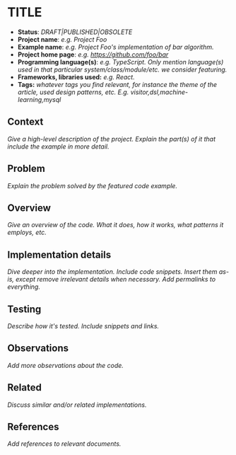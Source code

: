 # TITLE

* **Status**: *DRAFT|PUBLISHED|OBSOLETE*
* **Project name**: *e.g. Project Foo*
* **Example name**: *e.g. Project Foo's implementation of bar algorithm.*
* **Project home page**: *e.g. https://github.com/foo/bar*
* **Programming language(s)**: *e.g. TypeScript. Only mention language(s) used in that particular system/class/module/etc. we consider featuring.*
* **Frameworks, libraries used:** *e.g. React.*
* **Tags:** *whatever tags you find relevant, for instance the theme of the article, used design patterns, etc. E.g. visitor,dsl,machine-learning,mysql*

## Context

*Give a high-level description of the project. Explain the part(s) of it that include the example in more detail.*

## Problem

*Explain the problem solved by the featured code example.*

## Overview

*Give an overview of the code. What it does, how it works, what patterns it employs, etc.*

## Implementation details

*Dive deeper into the implementation. Include code snippets. Insert them as-is, except remove irrelevant details when necessary. Add permalinks to everything.*

## Testing

*Describe how it's tested. Include snippets and links.*

## Observations

*Add more observations about the code.*

## Related

*Discuss similar and/or related implementations.*

## References

*Add references to relevant documents.*
